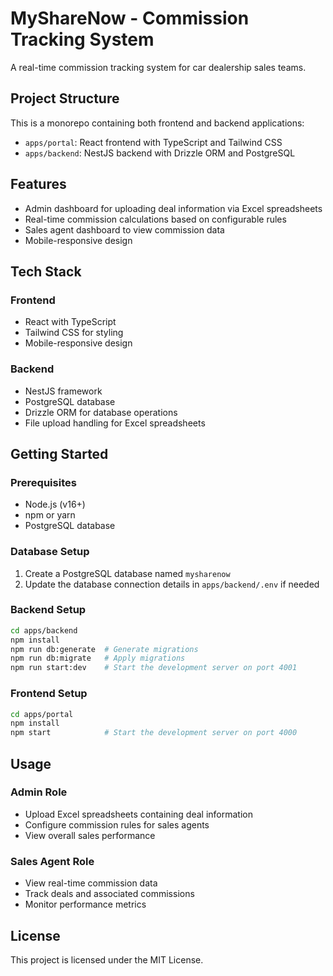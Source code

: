 # MyShareNow - Commission Tracking System

A real-time commission tracking system for car dealership sales teams.

## Project Structure

This is a monorepo containing both frontend and backend applications:

- `apps/portal`: React frontend with TypeScript and Tailwind CSS
- `apps/backend`: NestJS backend with Drizzle ORM and PostgreSQL

## Features

- Admin dashboard for uploading deal information via Excel spreadsheets
- Real-time commission calculations based on configurable rules
- Sales agent dashboard to view commission data
- Mobile-responsive design

## Tech Stack

### Frontend
- React with TypeScript
- Tailwind CSS for styling
- Mobile-responsive design

### Backend
- NestJS framework
- PostgreSQL database
- Drizzle ORM for database operations
- File upload handling for Excel spreadsheets

## Getting Started

### Prerequisites
- Node.js (v16+)
- npm or yarn
- PostgreSQL database

### Database Setup
1. Create a PostgreSQL database named `mysharenow`
2. Update the database connection details in `apps/backend/.env` if needed

### Backend Setup
```bash
cd apps/backend
npm install
npm run db:generate  # Generate migrations
npm run db:migrate   # Apply migrations
npm run start:dev    # Start the development server on port 4001
```

### Frontend Setup
```bash
cd apps/portal
npm install
npm start            # Start the development server on port 4000
```

## Usage

### Admin Role
- Upload Excel spreadsheets containing deal information
- Configure commission rules for sales agents
- View overall sales performance

### Sales Agent Role
- View real-time commission data
- Track deals and associated commissions
- Monitor performance metrics

## License
This project is licensed under the MIT License.
